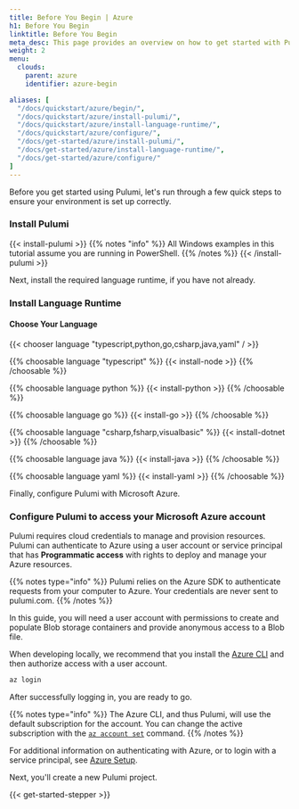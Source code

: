 ```yaml
---
title: Before You Begin | Azure
h1: Before You Begin
linktitle: Before You Begin
meta_desc: This page provides an overview on how to get started with Pulumi when starting an Azure project.
weight: 2
menu:
  clouds:
    parent: azure
    identifier: azure-begin

aliases: [
  "/docs/quickstart/azure/begin/",
  "/docs/quickstart/azure/install-pulumi/",
  "/docs/quickstart/azure/install-language-runtime/",
  "/docs/quickstart/azure/configure/",
  "/docs/get-started/azure/install-pulumi/",
  "/docs/get-started/azure/install-language-runtime/",
  "/docs/get-started/azure/configure/"
]
---
```


Before you get started using Pulumi, let's run through a few quick steps to ensure your environment is set up correctly.

### Install Pulumi

{{< install-pulumi >}}
{{% notes "info" %}}
All Windows examples in this tutorial assume you are running in PowerShell.
{{% /notes %}}
{{< /install-pulumi >}}

Next, install the required language runtime, if you have not already.

### Install Language Runtime

#### Choose Your Language

{{< chooser language "typescript,python,go,csharp,java,yaml" / >}}

{{% choosable language "typescript" %}}
{{< install-node >}}
{{% /choosable %}}

{{% choosable language python %}}
{{< install-python >}}
{{% /choosable %}}

{{% choosable language go %}}
{{< install-go >}}
{{% /choosable %}}

{{% choosable language "csharp,fsharp,visualbasic" %}}
{{< install-dotnet >}}
{{% /choosable %}}

{{% choosable language java %}}
{{< install-java >}}
{{% /choosable %}}

{{% choosable language yaml %}}
{{< install-yaml >}}
{{% /choosable %}}

Finally, configure Pulumi with Microsoft Azure.

### Configure Pulumi to access your Microsoft Azure account

Pulumi requires cloud credentials to manage and provision resources. Pulumi can authenticate to Azure using a user account or service principal that has **Programmatic access** with rights to deploy and manage your Azure resources.

{{% notes type="info" %}}
Pulumi relies on the Azure SDK to authenticate requests from your computer to Azure. Your credentials are never sent to pulumi.com.
{{% /notes %}}

In this guide, you will need a user account with permissions to create and populate Blob storage containers and provide anonymous access to a Blob file.

When developing locally, we recommend that you install the [Azure CLI](https://docs.microsoft.com/en-us/cli/azure/install-azure-cli) and then authorize access with a user account.

```bash
az login
```

After successfully logging in, you are ready to go.

{{% notes type="info" %}}
The Azure CLI, and thus Pulumi, will use the default subscription for the account. You can change the active subscription with the [`az account set`](https://docs.microsoft.com/en-us/cli/azure/account?view=azure-cli-latest#az_account_set) command.
{{% /notes %}}

For additional information on authenticating with Azure, or to login with a service principal, see [Azure Setup](/registry/packages/azure-native/installation-configuration/).

Next, you'll create a new Pulumi project.

{{< get-started-stepper >}}
